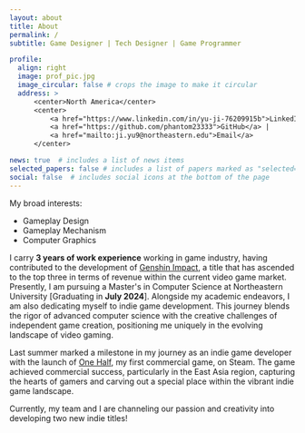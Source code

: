 ```yaml
---
layout: about
title: About
permalink: /
subtitle: Game Designer | Tech Designer | Game Programmer

profile:
  align: right
  image: prof_pic.jpg
  image_circular: false # crops the image to make it circular
  address: >
      <center>North America</center>
      <center>
          <a href="https://www.linkedin.com/in/yu-ji-76209915b">LinkedIn</a> | 
          <a href="https://github.com/phantom23333">GitHub</a> |
          <a href="mailto:ji.yu9@northeastern.edu">Email</a>
      </center>

news: true  # includes a list of news items
selected_papers: false # includes a list of papers marked as "selected={true}"
social: false  # includes social icons at the bottom of the page
---
```


My broad interests:
- Gameplay Design
- Gameplay Mechanism 
- Computer Graphics


I carry **3 years of work experience** working in game industry, having contributed to the development of [Genshin Impact](https://genshin.hoyoverse.com/en/), a title that has ascended to the top three in terms of revenue within the current video game market. Presently, I am pursuing a Master's in Computer Science at Northeastern University [Graduating in __July 2024__]. Alongside my academic endeavors, I am also dedicating myself to indie game development. This journey blends the rigor of advanced computer science with the creative challenges of independent game creation, positioning me uniquely in the evolving landscape of video gaming.

Last summer marked a milestone in my journey as an indie game developer with the launch of [One Half](https://store.steampowered.com/app/1998450/_/), my first commercial game, on Steam. The game achieved commercial success, particularly in the East Asia region, capturing the hearts of gamers and carving out a special place within the vibrant indie game landscape.

Currently, my team and I are channeling our passion and creativity into developing two new indie titles!

